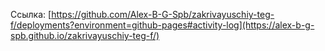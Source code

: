 Ссылка: [https://github.com/Alex-B-G-Spb/zakrivayuschiy-teg-f/deployments?environment=github-pages#activity-log](https://alex-b-g-spb.github.io/zakrivayuschiy-teg-f/)

